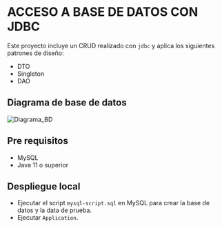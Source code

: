 # ACCESO A BASE DE DATOS CON JDBC

Este proyecto incluye un CRUD realizado con `jdbc` y aplica los siguientes patrones de diseño:

- DTO
- Singleton
- DAO

## Diagrama de base de datos
![Diagrama_BD](images/diagram-database.jpg)

## Pre requisitos
- MySQL
- Java 11 o superior

## Despliegue local
- Ejecutar el script `mysql-script.sql` en MySQL para crear la base de datos y la data de prueba.
- Ejecutar `Application`.

